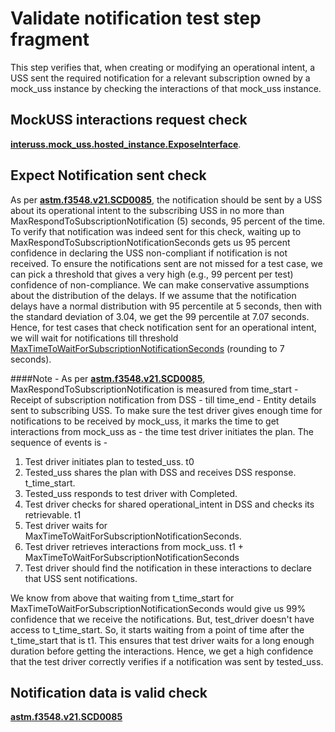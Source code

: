 # Validate notification test step fragment

This step verifies that, when creating or modifying an operational intent, a USS sent the required notification for a relevant subscription owned by a mock_uss instance by checking the interactions of that mock_uss instance.

## MockUSS interactions request check
**[interuss.mock_uss.hosted_instance.ExposeInterface](../../../../../requirements/interuss/mock_uss/hosted_instance.md)**.

## Expect Notification sent check
As per **[astm.f3548.v21.SCD0085](../../../../../requirements/astm/f3548/v21.md)**, the notification should be sent by a
USS about its operational intent to the subscribing USS in no more than MaxRespondToSubscriptionNotification (5) seconds,
95 percent of the time.
To verify that notification was indeed sent for this check, waiting up to MaxRespondToSubscriptionNotificationSeconds gets us
95 percent confidence in declaring the USS non-compliant if notification is not received.
To ensure the notifications sent are not missed for a test case, we can pick a threshold that gives
a very high (e.g., 99 percent per test) confidence of non-compliance. We can make conservative assumptions
about the distribution of the delays. If we assume that the notification delays have a normal distribution
with 95 percentile at 5 seconds, then with the standard deviation of 3.04, we get the 99 percentile at 7.07 seconds.
Hence, for test cases that check notification sent for an operational intent, we will wait for notifications till threshold
[MaxTimeToWaitForSubscriptionNotificationSeconds](./constants.py)  (rounding to 7 seconds).

####Note -
As per **[astm.f3548.v21.SCD0085](../../../../../requirements/astm/f3548/v21.md)**, MaxRespondToSubscriptionNotification
is measured from time_start - Receipt of subscription notification from DSS -
till time_end - Entity details sent to subscribing USS.
To make sure the test driver gives enough time for notifications to be received by mock_uss,
it marks the time to get interactions from mock_uss as - the time test driver initiates the plan.
The sequence of events is -
1. Test driver initiates plan to tested_uss. t0
2. Tested_uss shares the plan with DSS and receives DSS response. t_time_start.
3. Tested_uss responds to test driver with Completed.
4. Test driver checks for shared operational_intent in DSS and checks its retrievable. t1
5. Test driver waits for MaxTimeToWaitForSubscriptionNotificationSeconds.
6. Test driver retrieves interactions from mock_uss. t1 + MaxTimeToWaitForSubscriptionNotificationSeconds
7. Test driver should find the notification in these interactions to declare that USS sent notifications.

We know from above that waiting from t_time_start for MaxTimeToWaitForSubscriptionNotificationSeconds would
give us 99% confidence that we receive the notifications. But, test_driver doesn't have access to t_time_start.
So, it starts waiting from a point of time after the t_time_start that is t1.
This ensures that test driver waits for a long enough duration before getting the interactions. Hence, we get
a high confidence that the test driver correctly verifies if a notification was sent by tested_uss.



## Notification data is valid check
**[astm.f3548.v21.SCD0085](../../../../../requirements/astm/f3548/v21.md)**
